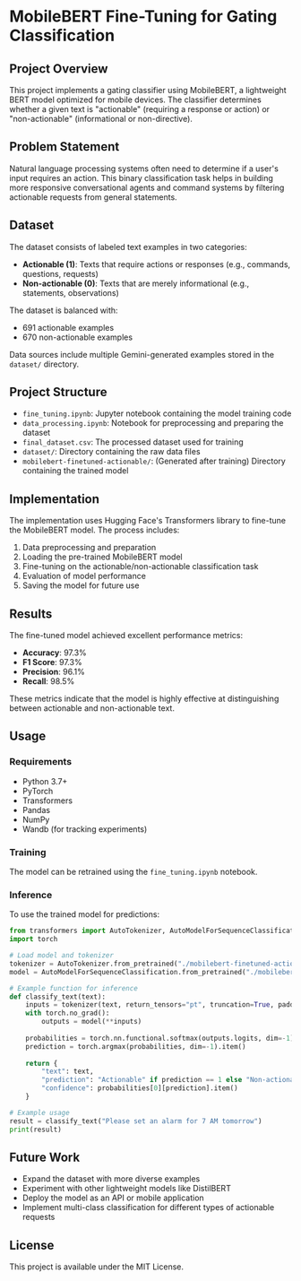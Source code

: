 # MobileBERT Fine-Tuning for Gating Classification

## Project Overview
This project implements a gating classifier using MobileBERT, a lightweight BERT model optimized for mobile devices. The classifier determines whether a given text is "actionable" (requiring a response or action) or "non-actionable" (informational or non-directive).

## Problem Statement
Natural language processing systems often need to determine if a user's input requires an action. This binary classification task helps in building more responsive conversational agents and command systems by filtering actionable requests from general statements.

## Dataset
The dataset consists of labeled text examples in two categories:
- **Actionable (1)**: Texts that require actions or responses (e.g., commands, questions, requests)
- **Non-actionable (0)**: Texts that are merely informational (e.g., statements, observations)

The dataset is balanced with:
- 691 actionable examples
- 670 non-actionable examples

Data sources include multiple Gemini-generated examples stored in the `dataset/` directory.

## Project Structure
- `fine_tuning.ipynb`: Jupyter notebook containing the model training code
- `data_processing.ipynb`: Notebook for preprocessing and preparing the dataset
- `final_dataset.csv`: The processed dataset used for training
- `dataset/`: Directory containing the raw data files
- `mobilebert-finetuned-actionable/`: (Generated after training) Directory containing the trained model

## Implementation
The implementation uses Hugging Face's Transformers library to fine-tune the MobileBERT model. The process includes:

1. Data preprocessing and preparation
2. Loading the pre-trained MobileBERT model
3. Fine-tuning on the actionable/non-actionable classification task
4. Evaluation of model performance
5. Saving the model for future use

## Results
The fine-tuned model achieved excellent performance metrics:

- **Accuracy**: 97.3%
- **F1 Score**: 97.3%  
- **Precision**: 96.1%
- **Recall**: 98.5%

These metrics indicate that the model is highly effective at distinguishing between actionable and non-actionable text.

## Usage
### Requirements
- Python 3.7+
- PyTorch
- Transformers
- Pandas
- NumPy
- Wandb (for tracking experiments)

### Training
The model can be retrained using the `fine_tuning.ipynb` notebook.

### Inference
To use the trained model for predictions:

```python
from transformers import AutoTokenizer, AutoModelForSequenceClassification
import torch

# Load model and tokenizer
tokenizer = AutoTokenizer.from_pretrained("./mobilebert-finetuned-actionable")
model = AutoModelForSequenceClassification.from_pretrained("./mobilebert-finetuned-actionable")

# Example function for inference
def classify_text(text):
    inputs = tokenizer(text, return_tensors="pt", truncation=True, padding=True, max_length=128)
    with torch.no_grad():
        outputs = model(**inputs)
    
    probabilities = torch.nn.functional.softmax(outputs.logits, dim=-1)
    prediction = torch.argmax(probabilities, dim=-1).item()
    
    return {
        "text": text,
        "prediction": "Actionable" if prediction == 1 else "Non-actionable",
        "confidence": probabilities[0][prediction].item()
    }

# Example usage
result = classify_text("Please set an alarm for 7 AM tomorrow")
print(result)
```

## Future Work
- Expand the dataset with more diverse examples
- Experiment with other lightweight models like DistilBERT
- Deploy the model as an API or mobile application
- Implement multi-class classification for different types of actionable requests

## License
This project is available under the MIT License. 